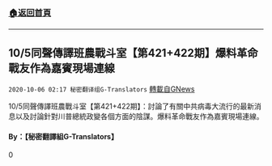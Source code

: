 ###  [:house:返回首頁](https://github.com/ourhimalayas/txt)
---

## 10/5同聲傳譯班農戰斗室【第421+422期】爆料革命戰友作為嘉賓現場連線
`2020-10-06 02:17 秘密翻译组G-Translators` [轉載自GNews](https://gnews.org/zh-hant/405676/)

10/5同聲傳譯班農戰斗室【第421+422期】：討論了有關中共病毒大流行的最新消息以及討論針對川普總統政變各個方面的陰謀。爆料革命戰友作為嘉賓現場連線。



####  **By：【秘密翻譯組G-Translators】**

0
